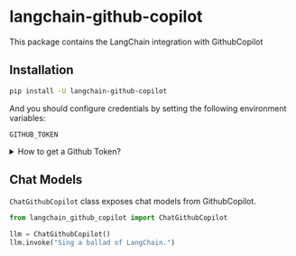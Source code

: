 # langchain-github-copilot

This package contains the LangChain integration with GithubCopilot

## Installation

```bash
pip install -U langchain-github-copilot
```

And you should configure credentials by setting the following environment variables:

`GITHUB_TOKEN`

<details>
<summary>How to get a Github Token?</summary>

Run the setup.py python script to create a .env file with the Github Token.


> IMPORTANT
>  
> The Github Token generated expires after 25 minutes. We are currently working on a solution to refresh the token automatically. If needed, rerun the setup.py script to generate a new token.

```bash
python setup.py
```

Ressources used to understand how to generate a Github Token:
- https://github.com/B00TK1D/copilot-api
- https://thakkarparth007.github.io/copilot-explorer/posts/copilot-internals.html

</details>

## Chat Models

`ChatGithubCopilot` class exposes chat models from GithubCopilot.

```python
from langchain_github_copilot import ChatGithubCopilot

llm = ChatGithubCopilot()
llm.invoke("Sing a ballad of LangChain.")
```

